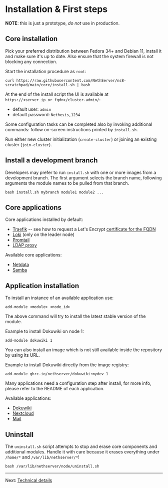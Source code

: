 # Installation & First steps

**NOTE**: this is just a prototype, *do not* use in production.

## Core installation

Pick your preferred distribution between Fedora 34+ and Debian 11, install
it and make sure it's up to date. Also ensure that the system firewall is
not blocking any connection.

Start the installation procedure as `root`:
```
curl https://raw.githubusercontent.com/NethServer/ns8-scratchpad/main/core/install.sh | bash
```

At the end of the install script the UI is available at
`https://<server_ip_or_fqdn>/cluster-admin/`:

- default user: `admin`
- default password: `Nethesis,1234`

Some configuration tasks can be completed also by invoking additional
commands: follow on-screen instructions printed by `install.sh`.

Run either new cluster initialization (`create-cluster`) or joining an existing cluster (`join-cluster`).

## Install a development branch

Developers may prefer to run `install.sh` with one or more images from a
development branch. The first argument selects the branch name, following
arguments the module names to be pulled from that branch.

    bash install.sh mybranch module1 module2 ...

## Core applications

Core applications installed by default:
- [Traefik](https://github.com/NethServer/ns8-scratchpad/blob/main/traefik/README.md) -- see how to request a Let's Encrypt [certificate for the FQDN](https://github.com/NethServer/ns8-scratchpad/blob/main/traefik/README.md#set-certificate)
- [Loki](https://github.com/NethServer/ns8-scratchpad/blob/main/loki/REDME.md) (only on the leader node)
- [Promtail](https://github.com/NethServer/ns8-scratchpad/blob/main/promtail/README.md)
- [LDAP proxy](https://github.com/NethServer/ns8-scratchpad/blob/main/ldapproxy/README.md)

Available core applications:
- [Netdata](https://github.com/NethServer/ns8-scratchpad/blob/main/netdata/README.md)
- [Samba](https://github.com/NethServer/ns8-scratchpad/blob/main/samba/README.md)


## Application installation

To install an instance of an available application use:
```
add-module <module> <node_id>
```
The  above command will try to install the latest stable version of the module.

Example to install Dokuwiki on node 1:
```
add-module dokuwiki 1
```

You can also install an image which is not still available inside the repository by using
its URL.

Example to install Dokuwiki directly from the image registry:
```
add-module ghrc.io/nethserver/dokuwiki:mydev 1
```

Many applications need a configuration step after install, for more info, 
please refer to the README of each application.

Available applications:

- [Dokuwiki](https://github.com/NethServer/ns8-scratchpad/blob/main/dokuwiki/README.md)
- [Nextcloud](https://github.com/NethServer/ns8-scratchpad/blob/main/nextcloud/README.md)
- [Mail](https://github.com/NethServer/ns8-scratchpad/blob/main/netdata/README.md)

## Uninstall

The `uninstall.sh` script attempts to stop and erase core components and
additional modules. Handle it with care because it erases everything under `/home/*` and `/var/lib/nethserver/*`!

    bash /var/lib/nethserver/node/uninstall.sh

---
Next: [Technical details](details.md)
